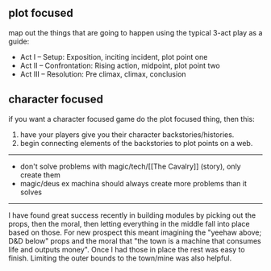 
## plot focused 

map out the things that are going to happen using the typical 3-act play as a guide: 
- Act I – Setup: Exposition, inciting incident, plot point one 
- Act II – Confrontation: Rising action, midpoint, plot point two 
- Act III – Resolution: Pre climax, climax, conclusion
## character focused
if you want a character focused game do the plot focused thing, then this:
1. have your players give you their character backstories/histories.
2. begin connecting elements of the backstories to plot points on a web.

----

- don't solve problems with magic/tech/[[The Cavalry]] (story), only create them
- magic/deus ex machina should always create more problems than it solves

---

I have found great success recently in building modules by picking out the props, then the moral, then letting everything in the middle fall into place based on those. For new prospect this meant imagining the "yeehaw above; D&D below" props and the moral that "the town is a machine that consumes life and outputs money". Once I had those in place the rest was easy to finish. Limiting the outer bounds to the town/mine was also helpful.